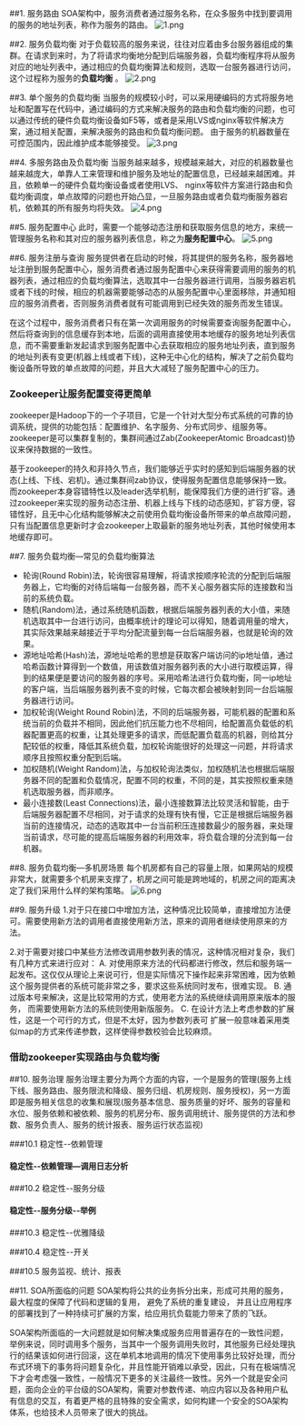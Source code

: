 ##1. 服务路由
SOA架构中，服务消费者通过服务名称，在众多服务中找到要调用的服务的地址列表，称作为服务的路由。
![1.png](http://upload-images.jianshu.io/upload_images/626005-a720a3e48ef9483a.png?imageMogr2/auto-orient/strip%7CimageView2/2/w/1240)

##2. 服务负载均衡
对于负载较高的服务来说，往往对应着由多台服务器组成的集群。在请求到来时，为了将请求均衡地分配到后端服务器，负载均衡程序将从服务对应的地址列表中，通过相应的负载均衡算法和规则，选取一台服务器进行访问，这个过程称为服务的**负载均衡** 。
![2.png](http://upload-images.jianshu.io/upload_images/626005-cb4c44fe59a647c8.png?imageMogr2/auto-orient/strip%7CimageView2/2/w/1240)

##3. 单个服务的负载均衡
当服务的规模较小时，可以采用硬编码的方式将服务地址和配置写在代码中，通过编码的方式来解决服务的路由和负载均衡的问题，也可以通过传统的硬件负载均衡设备如F5等，或者是采用LVS或nginx等软件解决方案，通过相关配置，来解决服务的路由和负载均衡问题。 由于服务的机器数量在可控范围内，因此维护成本能够接受。
![3.png](http://upload-images.jianshu.io/upload_images/626005-e30fae2ef191a1bd.png?imageMogr2/auto-orient/strip%7CimageView2/2/w/1240)

##4. 多服务路由及负载均衡
当服务越来越多，规模越来越大，对应的机器数量也越来越庞大，单靠人工来管理和维护服务及地址的配置信息，已经越来越困难。并且，依赖单一的硬件负载均衡设备或者使用LVS、 nginx等软件方案进行路由和负载均衡调度，单点故障的问题也开始凸显，一旦服务路由或者负载均衡服务器宕机，依赖其的所有服务均将失效。
![4.png](http://upload-images.jianshu.io/upload_images/626005-388ef67520620bf1.png?imageMogr2/auto-orient/strip%7CimageView2/2/w/1240)

##5. 服务配置中心
此时，需要一个能够动态注册和获取服务信息的地方，来统一管理服务名称和其对应的服务器列表信息，称之为**服务配置中心**。
![5.png](http://upload-images.jianshu.io/upload_images/626005-6a7fd6a2f03ffca2.png?imageMogr2/auto-orient/strip%7CimageView2/2/w/1240)

##6. 服务注册与查询
服务提供者在启动的时候，将其提供的服务名称，服务器地址注册到服务配置中心，服务消费者通过服务配置中心来获得需要调用的服务的机器列表，通过相应的负载均衡算法，选取其中一台服务器进行调用，当服务器宕机或者下线的时候，相应的机器需要能够动态的从服务配置中心里面移除，并通知相应的服务消费者，否则服务消费者就有可能调用到已经失效的服务而发生错误。

在这个过程中，服务消费者只有在第一次调用服务的时候需要查询服务配置中心，然后将查询到的信息缓存到本地，后面的调用直接使用本地缓存的服务地址列表信息，而不需要重新发起请求到服务配置中心去获取相应的服务地址列表，直到服务的地址列表有变更(机器上线或者下线)，这种无中心化的结构，解决了之前负载均衡设备所导致的单点故障的问题，并且大大减轻了服务配置中心的压力。

### Zookeeper让服务配置变得更简单
zookeeper是Hadoop下的一个子项目，它是一个针对大型分布式系统的可靠的协调系统，提供的功能包括：配置维护、名字服务、分布式同步、组服务等。 zookeeper是可以集群复制的，集群间通过Zab(ZookeeperAtomic Broadcast)协议来保持数据的一致性。

基于zookeeper的持久和非持久节点，我们能够近乎实时的感知到后端服务器的状态(上线、下线、宕机)。通过集群间zab协议，使得服务配置信息能够保持一致。而zookeeper本身容错特性以及leader选举机制，能保障我们方便的进行扩容。通过zookeeper来实现的服务动态注册、机器上线与下线的动态感知，扩容方便，容错性好，且无中心化结构能够解决之前使用负载均衡设备所带来的单点故障问题，只有当配置信息更新时才会zookeeper上取最新的服务地址列表，其他时候使用本地缓存即可。

##7. 服务负载均衡—常见的负载均衡算法
- 轮询(Round Robin)法，轮询很容易理解，将请求按顺序轮流的分配到后端服务器上，它均衡的对待后端每一台服务器，而不关心服务器实际的连接数和当前的系统负载。
- 随机(Random)法，通过系统随机函数，根据后端服务器列表的大小值，来随机选取其中一台进行访问，由概率统计的理论可以得知，随着调用量的增大，其实际效果越来越接近于平均分配流量到每一台后端服务器，也就是轮询的效果。
- 源地址哈希(Hash)法，源地址哈希的思想是获取客户端访问的ip地址值，通过哈希函数计算得到一个数值，用该数值对服务器列表的大小进行取模运算，得到的结果便是要访问的服务器的序号。采用哈希法进行负载均衡，同一ip地址的客户端，当后端服务器列表不变的时候，它每次都会被映射到同一台后端服务器进行访问。
- 加权轮询(Weight Round Robin)法，不同的后端服务器，可能机器的配置和系统当前的负载并不相同，因此他们抗压能力也不尽相同，给配置高负载低的机器配置更高的权重，让其处理更多的请求，而低配置负载高的机器，则给其分配较低的权重，降低其系统负载，加权轮询能很好的处理这一问题，并将请求顺序且按照权重分配到后端。
- 加权随机(Weight Random)法，与加权轮询法类似，加权随机法也根据后端服务器不同的配置和负载情况，配置不同的权重，不同的是，其实按照权重来随机选取服务器，而非顺序。
- 最小连接数(Least Connections)法，最小连接数算法比较灵活和智能，由于后端服务器配置不尽相同，对于请求的处理有快有慢，它正是根据后端服务器当前的连接情况，动态的选取其中一台当前积压连接数最少的服务器，来处理当前请求，尽可能的提高后端服务器的利用效率，将负载合理的分流到每一台机器。

##8. 服务负载均衡—多机房场景
每个机房都有自己的容量上限，如果网站的规模非常大，就需要多个机房来支撑了，机房之间可能是跨地域的，机房之间的距离决定了我们采用什么样的架构策略。
![6.png](http://upload-images.jianshu.io/upload_images/626005-d0547140e44685d1.png?imageMogr2/auto-orient/strip%7CimageView2/2/w/1240)

##9. 服务升级
1.对于只在接口中增加方法，这种情况比较简单，直接增加方法便可。需要使用新方法的调用者直接使用新方法，原来的调用者继续使用原来的方法。

2.对于需要对接口中某些方法修改调用参数列表的情况，这种情况相对复杂，我们有几种方式来进行应对：
A. 对使用原来方法的代码都进行修改，然后和服务端一起发布。这仅仅从理论上来说可行，但是实际情况下操作起来非常困难，因为依赖这个服务提供者的系统可能非常之多，要求这些系统同时发布，很难实现。
B. 通过版本号来解决，这是比较常用的方式，使用老方法的系统继续调用原来版本的服务，
而需要使用新方法的系统则使用新版服务。
C. 在设计方法上考虑参数的扩展性，这是一个可行的方式，但是不太好，因为参数列表可
扩展一般意味着采用类似map的方式来传递参数，这样使得参数校验会比较麻烦。

### 借助zookeeper实现路由与负载均衡

##10. 服务治理
服务治理主要分为两个方面的内容，一个是服务的管理(服务上线下线、服务路由、服务限流和降级、服务归组、机房规则、服务授权)，另一方面即是服务相关信息的收集和展现(服务基本信息、服务质量的好坏、服务的容量和水位、服务依赖和被依赖、服务的机房分布、服务调用统计、服务提供的方法和参数、服务负责人、服务的统计报表、服务运行状态监视)

###10.1 稳定性--依赖管理

#### 稳定性--依赖管理—调用日志分析

###10.2 稳定性--服务分级

#### 稳定性--服务分级--举例

###10.3 稳定性--优雅降级

###10.4 稳定性--开关

###10.5 服务监视、统计、报表

##11. SOA所面临的问题
SOA架构将公共的业务拆分出来，形成可共用的服务，最大程度的保障了代码和逻辑的复用， 避免了系统的重复建设， 并且让应用程序的部署找到了一种持续可扩展的方案，给应用抗负载能力带来了质的飞跃。

SOA架构所面临的一大问题就是如何解决集成服务应用普遍存在的一致性问题，举例来说，同时调用多个服务，当其中一个服务调用失败时，其他服务已经处理执行的结果该如何进行回滚，这在单机本地调用的情况下使用事务比较好处理，而分布式环境下的事务将问题复杂化，并且性能开销难以承受，因此，只有在极端情况下才会考虑强一致性，一般情况下更多的关注最终一致性。另外一个就是安全问题，面向企业的平台级的SOA架构，需要对参数传递、响应内容以及各种用户私有信息的交互，有着更严格的且特殊的安全需求，如何构建一个安全的SOA架构体系，也给技术人员带来了很大的挑战。
